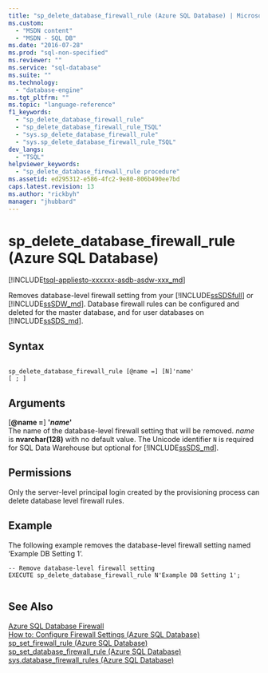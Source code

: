 ```yaml
---
title: "sp_delete_database_firewall_rule (Azure SQL Database) | Microsoft Docs"
ms.custom: 
  - "MSDN content"
  - "MSDN - SQL DB"
ms.date: "2016-07-28"
ms.prod: "sql-non-specified"
ms.reviewer: ""
ms.service: "sql-database"
ms.suite: ""
ms.technology: 
  - "database-engine"
ms.tgt_pltfrm: ""
ms.topic: "language-reference"
f1_keywords: 
  - "sp_delete_database_firewall_rule"
  - "sp_delete_database_firewall_rule_TSQL"
  - "sys.sp_delete_database_firewall_rule"
  - "sys.sp_delete_database_firewall_rule_TSQL"
dev_langs: 
  - "TSQL"
helpviewer_keywords: 
  - "sp_delete_database_firewall_rule procedure"
ms.assetid: ed295312-e586-4fc2-9e80-806b490ee7bd
caps.latest.revision: 13
ms.author: "rickbyh"
manager: "jhubbard"
---
```

# sp_delete_database_firewall_rule (Azure SQL Database)
[!INCLUDE[tsql-appliesto-xxxxxx-asdb-asdw-xxx_md](../../../relational-databases/reference/system-dynamic-management-views/includes/tsql-appliesto-xxxxxx-asdb-asdw-xxx-md.md)]

  Removes database-level firewall setting from your [!INCLUDE[ssSDSfull](../../../analysis-services/multidimensional-models/includes/sssdsfull-md.md)] or [!INCLUDE[ssSDW_md](../../../database-engine/configure/windows/includes/sssdw-md.md)]. Database firewall rules can be configured and deleted for the master database, and for user databases on [!INCLUDE[ssSDS_md](../../../analysis-services/multidimensional-models/includes/sssds-md.md)].   
  
 
## Syntax  
  
```  
  
sp_delete_database_firewall_rule [@name =] [N]'name'
[ ; ]  
```  
  
## Arguments  
 [**@name =**] **'***name***'**  
 The name of the database-level firewall setting that will be removed. *name* is **nvarchar(128)** with no default value. The Unicode identifier `N` is required for SQL Data Warehouse but optional for [!INCLUDE[ssSDS_md](../../../analysis-services/multidimensional-models/includes/sssds-md.md)]. 
  
## Permissions  
 Only the server-level principal login created by the provisioning process can delete database level firewall rules.  
  
## Example  
 The following example removes the database-level firewall setting named ‘Example DB Setting 1’.  
  
```  
-- Remove database-level firewall setting  
EXECUTE sp_delete_database_firewall_rule N'Example DB Setting 1';  
  
```  
  
## See Also  
 [Azure SQL Database Firewall](https://azure.microsoft.com/documentation/articles/sql-database-firewall-configure/)   
 [How to: Configure Firewall Settings (Azure SQL Database)](https://azure.microsoft.com/documentation/articles/sql-database-configure-firewall-settings/)   
 [sp_set_firewall_rule &#40;Azure SQL Database&#41;](../../../relational-databases/reference/system-stored-procedures/sp-set-firewall-rule-azure-sql-database.md)   
 [sp_set_database_firewall_rule &#40;Azure SQL Database&#41;](../../../relational-databases/reference/system-stored-procedures/sp-set-database-firewall-rule-azure-sql-database.md)   
 [sys.database_firewall_rules &#40;Azure SQL Database&#41;](../../../relational-databases/reference/system-catalog-views/sys.database-firewall-rules-azure-sql-database.md)  
  
  


